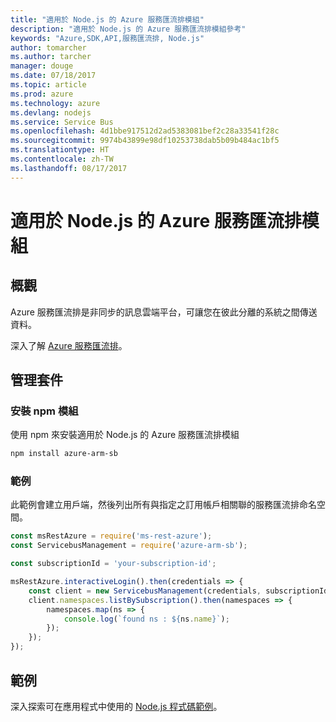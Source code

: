 ```yaml
---
title: "適用於 Node.js 的 Azure 服務匯流排模組"
description: "適用於 Node.js 的 Azure 服務匯流排模組參考"
keywords: "Azure,SDK,API,服務匯流排, Node.js"
author: tomarcher
ms.author: tarcher
manager: douge
ms.date: 07/18/2017
ms.topic: article
ms.prod: azure
ms.technology: azure
ms.devlang: nodejs
ms.service: Service Bus
ms.openlocfilehash: 4d1bbe917512d2ad5383081bef2c28a33541f28c
ms.sourcegitcommit: 9974b43899e98df10253738dab5b09b484ac1bf5
ms.translationtype: HT
ms.contentlocale: zh-TW
ms.lasthandoff: 08/17/2017
---
```

# <a name="azure-service-bus-modules-for-nodejs"></a>適用於 Node.js 的 Azure 服務匯流排模組

## <a name="overview"></a>概觀

Azure 服務匯流排是非同步的訊息雲端平台，可讓您在彼此分離的系統之間傳送資料。

深入了解 [Azure 服務匯流排](https://docs.microsoft.com/azure/service-bus-messaging/service-bus-messaging-overview)。

## <a name="management-package"></a>管理套件

### <a name="install-the-npm-module"></a>安裝 npm 模組

使用 npm 來安裝適用於 Node.js 的 Azure 服務匯流排模組

```bash
npm install azure-arm-sb
```

### <a name="example"></a>範例

此範例會建立用戶端，然後列出所有與指定之訂用帳戶相關聯的服務匯流排命名空間。

```javascript
const msRestAzure = require('ms-rest-azure');
const ServicebusManagement = require('azure-arm-sb');

const subscriptionId = 'your-subscription-id';

msRestAzure.interactiveLogin().then(credentials => {
    const client = new ServicebusManagement(credentials, subscriptionId);
    client.namespaces.listBySubscription().then(namespaces => {
        namespaces.map(ns => {
            console.log(`found ns : ${ns.name}`);
        });
    });
});
```

## <a name="samples"></a>範例

深入探索可在應用程式中使用的 [Node.js 程式碼範例](https://azure.microsoft.com/resources/samples/?platform=nodejs)。
